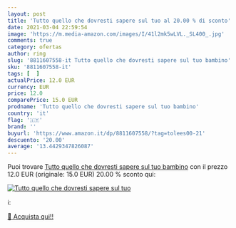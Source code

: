 ```yaml
---
layout: post
title: 'Tutto quello che dovresti sapere sul tuo al 20.00 % di sconto'
date: 2021-03-04 22:59:54
image: 'https://m.media-amazon.com/images/I/41l2mk5wLVL._SL400_.jpg'
comments: true
category: ofertas
author: ring
slug: '8811607558-it Tutto quello che dovresti sapere sul tuo bambino'
sku: '8811607558-it'
tags: [  ]
actualPrice: 12.0 EUR
currency: EUR
price: 12.0
comparePrice: 15.0 EUR
prodname: 'Tutto quello che dovresti sapere sul tuo bambino'
country: 'it'
flag: '🇮🇹'
brand: ''
buyurl: 'https://www.amazon.it/dp/8811607558/?tag=tolees00-21'
descuento: '20.00'
average: '13.4429347826087'
---
```


Puoi trovare [Tutto quello che dovresti sapere sul tuo bambino](https://www.amazon.it/dp/8811607558/?tag=tolees00-21) con il prezzo 12.0 EUR (originale: 15.0 EUR) 20.00 % sconto qui:

[![Tutto quello che dovresti sapere sul tuo](https://m.media-amazon.com/images/I/41l2mk5wLVL._SL400_.jpg)](https://www.amazon.it/dp/8811607558/?tag=tolees00-21)

ℹ️:


[🛒 Acquista qui!!](https://www.amazon.it/dp/8811607558/?tag=tolees00-21)
